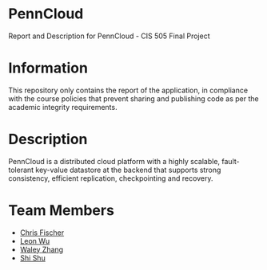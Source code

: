 # PennCloud
Report and Description for PennCloud - CIS 505 Final Project

# Information

This repository only contains the report of the application, in compliance with the course policies that prevent sharing and publishing code as per the academic integrity requirements.

# Description

PennCloud is a distributed cloud platform with a highly scalable, fault-tolerant key-value datastore at the backend that supports strong consistency, efficient replication, checkpointing and recovery.

# Team Members
* [Chris Fischer](https://www.github.com/chrisfischer)
* [Leon Wu](https://www.github.com/LWprogramming)
* [Waley Zhang](https://www.github.com/greedyAI)
* [Shi Shu](https://github.com/jamesnike)
